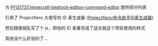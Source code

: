 为 [PFiS1737/minecraft-bedrock-edition-command-editor](https://github.com/PFiS1737/minecraft-bedrock-edition-command-editor) 提供部分列表

引用了 ProjectXero 大佬写的 ID 表生成器 ([ProjectXero/命令助手ID表生成器](https://gitee.com/projectxero/caidlist))

然后随便胡乱写了个 js，把他的 ID 表重写成了适合我这个项目使用的样式

其他没什么好说的了...